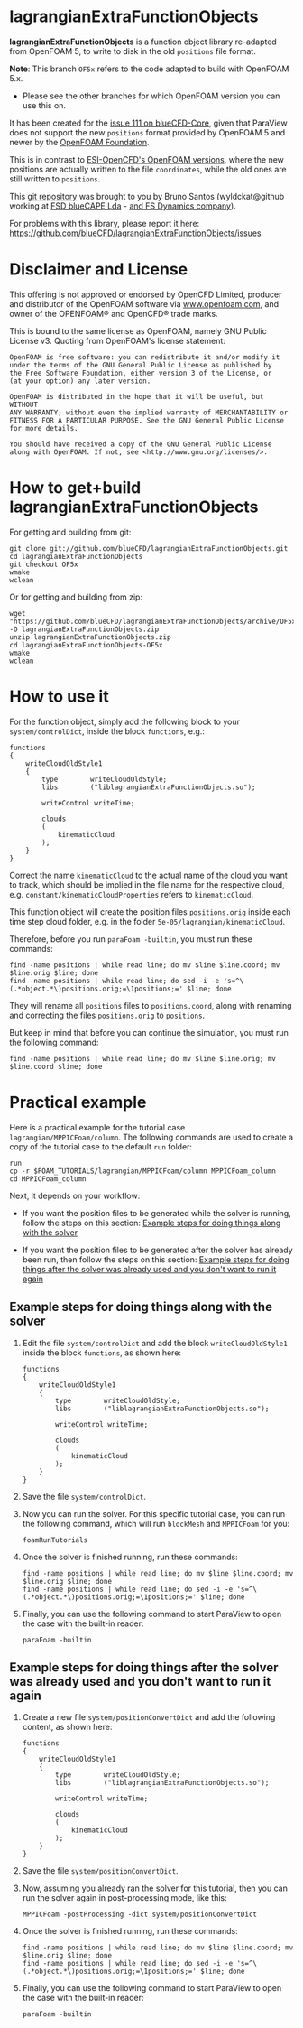 lagrangianExtraFunctionObjects
==============================

**lagrangianExtraFunctionObjects** is a function object library re-adapted from
OpenFOAM 5, to write to disk in the old `positions` file format.

**Note**: This branch `OF5x` refers to the code adapted to build with OpenFOAM 5.x.

* Please see the other branches for which OpenFOAM version you can use this on.

It has been created for the [issue 111 on blueCFD-Core](https://github.com/blueCFD/Core/issues/111),
given that ParaView does not support the new `positions` format provided by
OpenFOAM 5 and newer by the [OpenFOAM Foundation](http://openfoam.org).

This is in contrast to [ESI-OpenCFD's OpenFOAM versions](http://openfoam.com),
where the new positions are actually written to the file `coordinates`, while
the old ones are still written to `positions`.

This [git repository](https://github.com/blueCFD/lagrangianExtraFunctionObjects)
was brought to you by Bruno Santos (wyldckat@github working at
[FSD blueCAPE Lda](http://www.bluecape.com.pt) - [and FS Dynamics company](http://www.fsdynamics.se)).

For problems with this library, please report it here:
https://github.com/blueCFD/lagrangianExtraFunctionObjects/issues



Disclaimer and License
======================

This offering is not approved or endorsed by OpenCFD Limited, producer and
distributor of the OpenFOAM software via www.openfoam.com, and owner of the
OPENFOAM®  and OpenCFD®  trade marks.

This is bound to the same license as OpenFOAM, namely GNU Public License v3.
Quoting from OpenFOAM's license statement:

    OpenFOAM is free software: you can redistribute it and/or modify it
    under the terms of the GNU General Public License as published by
    the Free Software Foundation, either version 3 of the License, or
    (at your option) any later version.

    OpenFOAM is distributed in the hope that it will be useful, but WITHOUT
    ANY WARRANTY; without even the implied warranty of MERCHANTABILITY or
    FITNESS FOR A PARTICULAR PURPOSE. See the GNU General Public License
    for more details.

    You should have received a copy of the GNU General Public License
    along with OpenFOAM. If not, see <http://www.gnu.org/licenses/>.



How to get+build lagrangianExtraFunctionObjects
===============================================

For getting and building from git:

```
git clone git://github.com/blueCFD/lagrangianExtraFunctionObjects.git
cd lagrangianExtraFunctionObjects
git checkout OF5x
wmake
wclean
```

Or for getting and building from zip:

```
wget "https://github.com/blueCFD/lagrangianExtraFunctionObjects/archive/OF5x.zip" -O lagrangianExtraFunctionObjects.zip
unzip lagrangianExtraFunctionObjects.zip
cd lagrangianExtraFunctionObjects-OF5x
wmake
wclean
```


How to use it
=============

For the function object, simply add the following block to your
`system/controlDict`, inside the block `functions`, e.g.:

```
functions
{
    writeCloudOldStyle1
    {
        type        writeCloudOldStyle;
        libs        ("liblagrangianExtraFunctionObjects.so");

        writeControl writeTime;

        clouds
        (
            kinematicCloud
        );
    }
}
```

Correct the name `kinematicCloud` to the actual name of the cloud you want to
track, which should be implied in the file name for the respective cloud, e.g.
`constant/kinematicCloudProperties` refers to `kinematicCloud`.

This function object will create the position files `positions.orig` inside each
time step cloud folder, e.g. in the folder `5e-05/lagrangian/kinematicCloud`.

Therefore, before you run `paraFoam -builtin`, you must run these commands:

```
find -name positions | while read line; do mv $line $line.coord; mv $line.orig $line; done
find -name positions | while read line; do sed -i -e 's=^\(.*object.*\)positions.orig;=\1positions;=' $line; done
```

They will rename all `positions` files to `positions.coord`, along with renaming
and correcting the files `positions.orig` to `positions`.

But keep in mind that before you can continue the simulation, you must run the
following command:

```
find -name positions | while read line; do mv $line $line.orig; mv $line.coord $line; done
```


Practical example
=================

Here is a practical example for the tutorial case `lagrangian/MPPICFoam/column`. The
following commands are used to create a copy of the tutorial case to the default `run`
folder:

```
run
cp -r $FOAM_TUTORIALS/lagrangian/MPPICFoam/column MPPICFoam_column
cd MPPICFoam_column
```

Next, it depends on your workflow:
* If you want the position files to be generated while the solver is running,
follow the steps on this section: [Example steps for doing things along with the solver](#example-steps-for-doing-things-along-with-the-solver)

* If you want the position files to be generated after the solver has already been run,
then follow the steps on this section:
[Example steps for doing things after the solver was already used and you don't want to run it again](#example-steps-for-doing-things-after-the-solver-was-already-used-and-you-dont-want-to-run-it-again)


Example steps for doing things along with the solver
----------------------------------------------------

1. Edit the file `system/controlDict` and add the block `writeCloudOldStyle1`
inside the block `functions`, as shown here:

    ```
    functions
    {
        writeCloudOldStyle1
        {
            type        writeCloudOldStyle;
            libs        ("liblagrangianExtraFunctionObjects.so");
    
            writeControl writeTime;
    
            clouds
            (
                kinematicCloud
            );
        }
    }
    ```

2. Save the file `system/controlDict`.

3. Now you can run the solver. For this specific tutorial case, you can run the
following command, which will run `blockMesh` and `MPPICFoam` for you:

    ```
    foamRunTutorials
    ```

4. Once the solver is finished running, run these commands:

   ```
   find -name positions | while read line; do mv $line $line.coord; mv $line.orig $line; done
   find -name positions | while read line; do sed -i -e 's=^\(.*object.*\)positions.orig;=\1positions;=' $line; done
   ```

5. Finally, you can use the following command to start ParaView to open the case
with the built-in reader:

   ```
   paraFoam -builtin
   ```


Example steps for doing things after the solver was already used and you don't want to run it again
---------------------------------------------------------------------------------------------------

1. Create a new file `system/positionConvertDict` and add the following content,
as shown here:

    ```
    functions
    {
        writeCloudOldStyle1
        {
            type        writeCloudOldStyle;
            libs        ("liblagrangianExtraFunctionObjects.so");
    
            writeControl writeTime;
    
            clouds
            (
                kinematicCloud
            );
        }
    }
    ```

2. Save the file `system/positionConvertDict`.

3. Now, assuming you already ran the solver for this tutorial, then you can run
the solver again in post-processing mode, like this:

    ```
    MPPICFoam -postProcessing -dict system/positionConvertDict
    ```

4. Once the solver is finished running, run these commands:

   ```
   find -name positions | while read line; do mv $line $line.coord; mv $line.orig $line; done
   find -name positions | while read line; do sed -i -e 's=^\(.*object.*\)positions.orig;=\1positions;=' $line; done
   ```

5. Finally, you can use the following command to start ParaView to open the case
with the built-in reader:

   ```
   paraFoam -builtin
   ```
